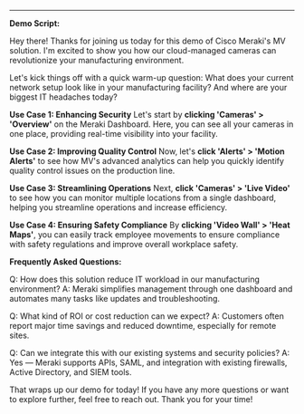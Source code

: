 ---

**Demo Script:**

Hey there! Thanks for joining us today for this demo of Cisco Meraki's MV solution. I'm excited to show you how our cloud-managed cameras can revolutionize your manufacturing environment. 

Let's kick things off with a quick warm-up question: What does your current network setup look like in your manufacturing facility? And where are your biggest IT headaches today?

**Use Case 1: Enhancing Security**
Let's start by **clicking 'Cameras' > 'Overview'** on the Meraki Dashboard. Here, you can see all your cameras in one place, providing real-time visibility into your facility.

**Use Case 2: Improving Quality Control**
Now, let's **click 'Alerts' > 'Motion Alerts'** to see how MV's advanced analytics can help you quickly identify quality control issues on the production line.

**Use Case 3: Streamlining Operations**
Next, **click 'Cameras' > 'Live Video'** to see how you can monitor multiple locations from a single dashboard, helping you streamline operations and increase efficiency.

**Use Case 4: Ensuring Safety Compliance**
By **clicking 'Video Wall' > 'Heat Maps'**, you can easily track employee movements to ensure compliance with safety regulations and improve overall workplace safety.

**Frequently Asked Questions:**

Q: How does this solution reduce IT workload in our manufacturing environment?
A: Meraki simplifies management through one dashboard and automates many tasks like updates and troubleshooting.

Q: What kind of ROI or cost reduction can we expect?
A: Customers often report major time savings and reduced downtime, especially for remote sites.

Q: Can we integrate this with our existing systems and security policies?
A: Yes — Meraki supports APIs, SAML, and integration with existing firewalls, Active Directory, and SIEM tools.

That wraps up our demo for today! If you have any more questions or want to explore further, feel free to reach out. Thank you for your time!